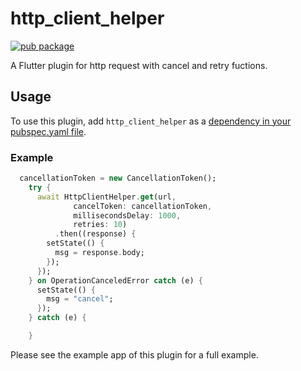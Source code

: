 # http_client_helper

[![pub package](https://img.shields.io/pub/v/http_client_helper.svg)](https://pub.dartlang.org/packages/http_client_helper)

A Flutter plugin for http request with cancel and retry fuctions.

## Usage

To use this plugin, add `http_client_helper` as a [dependency in your pubspec.yaml file](https://flutter.io/platform-plugins/).

### Example

``` dart
  cancellationToken = new CancellationToken();
    try {
      await HttpClientHelper.get(url,
              cancelToken: cancellationToken,
              millisecondsDelay: 1000,
              retries: 10)
          .then((response) {
        setState(() {
          msg = response.body;
        });
      });
    } on OperationCanceledError catch (e) {
      setState(() {
        msg = "cancel";
      });
    } catch (e) {

    }
```
Please see the example app of this plugin for a full example.